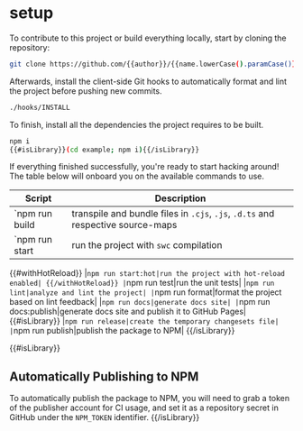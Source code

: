 # setup

To contribute to this project or build everything locally, start by cloning the repository:

```bash
git clone https://github.com/{{author}}/{{name.lowerCase().paramCase()}}
```

Afterwards, install the client-side Git hooks to automatically format and lint the project before pushing new commits.

```bash
./hooks/INSTALL
```

To finish, install all the dependencies the project requires to be built.

```bash
npm i
{{#isLibrary}}(cd example; npm i){{/isLibrary}}
```

If everything finished successfully, you're ready to start hacking around! The table below will onboard you on the available commands to use.

|Script|Description|
|------|-----------|
|`npm run build|transpile and bundle files in `.cjs`, `.js`, `.d.ts` and respective source-maps|
|`npm run start|run the project with `swc` compilation|
{{#withHotReload}}
|`npm run start:hot|run the project with hot-reload enabled|
{{/withHotReload}}
|`npm run test|run the unit tests|
|`npm run lint|analyze and lint the project|
|`npm run format|format the project based on lint feedback|
|`npm run docs|generate docs site|
|`npm run docs:publish|generate docs site and publish it to GitHub Pages|
{{#isLibrary}}
|`npm run release|create the temporary changesets file|
|`npm run publish|publish the package to NPM|
{{/isLibrary}}

{{#isLibrary}}

## Automatically Publishing to NPM

To automatically publish the package to NPM, you will need to grab a token of the publisher account for CI usage, and set it as a repository secret in GitHub under the `NPM_TOKEN` identifier.
{{/isLibrary}}